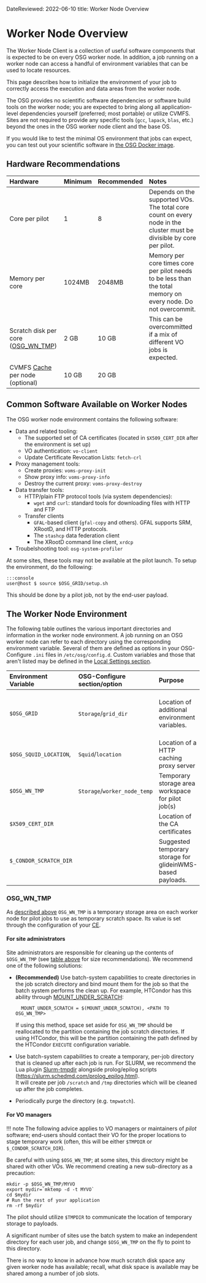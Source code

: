 DateReviewed: 2022-06-10
title: Worker Node Overview

Worker Node Overview
====================

The Worker Node Client is a collection of useful software components that is expected to be on every OSG worker node. In addition, a job running on a worker node can access a handful of environment variables that can be used to locate resources.

This page describes how to initialize the environment of your job to correctly access the execution and data areas from the worker node.

The OSG provides no scientific software dependencies or software build tools on the worker node; you are expected to bring along all application-level dependencies yourself (preferred; most portable) or utilize CVMFS. Sites are not required to provide any specific tools (`gcc`, `lapack`, `blas`, etc.) beyond the ones in the OSG worker node client and the base OS.

If you would like to test the minimal OS environment that jobs can expect, you can test out your scientific software in [the OSG Docker image](https://hub.docker.com/r/opensciencegrid/osg-wn/).

Hardware Recommendations
------------------------
| Hardware               | Minimum | Recommended                         | Notes                                             |
|:-----------------------|:--------|:----------------------|:--------------------------------------------------|
|Core per pilot                   |  1      |8                      | Depends on the supported VOs. The total core count on every node in the cluster must be divisible by core per pilot.|
|Memory per core                 | 1024MB  | 2048MB                  | Memory per core times core per pilot needs to be less than the total memory on every node. Do not overcommit. |
|Scratch disk per core ([OSG_WN_TMP](#osg_wn_tmp))| 2 GB    | 10 GB                  | This can be overcommitted if a mix of different VO jobs is expected.|
|CVMFS [Cache](install-cvmfs.md#before-starting) per node (optional) | 10 GB | 20 GB | |


Common Software Available on Worker Nodes
-----------------------------------------

The OSG worker node environment contains the following software:

-   Data and related tooling:
    -   The supported set of CA certificates (located in `$X509_CERT_DIR` after the environment is set up)
    -   VO authentication: `vo-client`
    -   Update Certificate Revocation Lists: `fetch-crl`
-   Proxy management tools:
    -   Create proxies: `voms-proxy-init`
    -   Show proxy info: `voms-proxy-info`
    -   Destroy the current proxy: `voms-proxy-destroy`
-   Data transfer tools:
    -   HTTP/plain FTP protocol tools (via system dependencies):
        -   `wget` and `curl`: standard tools for downloading files with HTTP and FTP
    -   Transfer clients
        -   `GFAL`-based client (`gfal-copy` and others).  GFAL supports SRM, XRootD, and HTTP protocols.
        -   The `stashcp` data federation client
        -   The XRootD command line client, `xrdcp` 
-   Troubelshooting tool: `osg-system-profiler`

At some sites, these tools may not be available at the pilot launch.  To setup the environment, do the following:

    :::console
    user@host $ source $OSG_GRID/setup.sh

This should be done by a pilot job, not by the end-user payload.

The Worker Node Environment
---------------------------

The following table outlines the various important directories and information in the worker node environment.
A job running on an OSG worker node can refer to each directory using the corresponding environment variable.
Several of them are defined as options in your OSG-Configure `.ini` files in `/etc/osg/config.d`.
Custom variables and those that aren't listed may be defined in the [Local Settings section](../other/configuration-with-osg-configure.md#local-settings).

| Environment Variable   | OSG-Configure section/option      | Purpose                                                    | Notes                                                                                                                         |
|:-----------------------|:------------------------------|:-----------------------------------------------------------|:------------------------------------------------------------------------------------------------------------------------------|
| `$OSG_GRID`            | `Storage`/`grid_dir`          | Location of additional environment variables.              | Pilots should source `$OSG_GRID/setup.sh` in order to guarantee the environment contains the worker node binaries in `$PATH`. |
| `$OSG_SQUID_LOCATION`, | `Squid`/`location`            | Location of a HTTP caching proxy server                    | Utilize this service for downloading files via HTTP for cache-friendly workflows.                                             |
| `$OSG_WN_TMP`          | `Storage`/`worker_node_temp`  | Temporary storage area workspace for pilot job(s)          | Local to each worker node. See [this section](#osg_wn_tmp) below for details.                   |
| `$X509_CERT_DIR`       |                               | Location of the CA certificates                            | If not defined, defaults to `/etc/grid-security/certificates`.                                                                |
| `$_CONDOR_SCRATCH_DIR` |                               | Suggested temporary storage for glideinWMS-based payloads. | Users should prefer this environment variable over `$OSG_WN_TMP` if running inside glideinWMS.                                |

### OSG_WN_TMP ###

As [described above](#the-worker-node-environment) `OSG_WN_TMP` is a temporary storage area on each worker node for
pilot jobs to use as temporary scratch space.
Its value is set through the configuration of your [CE](../compute-element/install-htcondor-ce.md#automatic-configuration).

#### For site administrators  ####

Site administrators are responsible for cleaning up the contents of `$OSG_WN_TMP`
(see [table above](#hardware-recommendations) for size recommendations).
We recommend one of the following solutions:

- **(Recommended)** Use batch-system capabilities to create directories in the job scratch directory and bind mount
  them for the job so that the batch system performs the clean up.
  For example, HTCondor has this ability through
  [MOUNT\_UNDER\_SCRATCH](https://htcondor.readthedocs.io/en/lts/admin-manual/configuration-macros.html#MOUNT_UNDER_SCRATCH):

        MOUNT_UNDER_SCRATCH = $(MOUNT_UNDER_SCRATCH), <PATH TO OSG_WN_TMP>

    If using this method, space set aside for `OSG_WN_TMP` should be reallocated to the partition containing the job
    scratch directories.
    If using HTCondor, this will be the partition containing the path defined by the HTCondor `EXECUTE` configuration
    variable.

- Use batch-system capabilities to create a temporary, per-job directory that is cleaned up after each job is run. 
  For SLURM, we recommend the Lua plugin [Slurm-tmpdir](https://github.com/unlhcc/slurm-tmpdir/) alongside prolog/epilog scripts 
  (<https://slurm.schedmd.com/prolog_epilog.html>).  
  It will create per job `/scratch` and `/tmp` directories which will be cleaned up after the job completes.
- Periodically purge the directory (e.g. `tmpwatch`).

#### For VO managers ####

!!! note
    The following advice applies to VO managers or maintainers of *pilot* software; end-users should contact their VO
    for the proper locations to stage temporary work (often, this will be either `$TMPDIR` or `$_CONDOR_SCRATCH_DIR`).

Be careful with using `$OSG_WN_TMP`; at some sites, this directory might be shared with other VOs. We recommend creating a new sub-directory as a precaution:

```shell
mkdir -p $OSG_WN_TMP/MYVO
export mydir=`mktemp -d -t MYVO`
cd $mydir
# Run the rest of your application
rm -rf $mydir
```

The pilot should utilize `$TMPDIR` to communicate the location of temporary storage to payloads.

A significant number of sites use the batch system to make an independent directory for each user job, and change `$OSG_WN_TMP` on the fly to point to this directory.

There is no way to know in advance how much scratch disk space any given worker node has available; recall, what disk space is available may be shared among a number of job slots.
